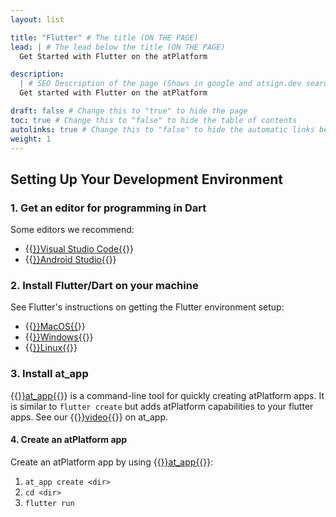 ```yaml
---
layout: list

title: "Flutter" # The title (ON THE PAGE)
lead: | # The lead below the title (ON THE PAGE)
  Get Started with Flutter on the atPlatform

description:
  | # SEO Description of the page (Shows in google and atsign.dev search)
  Get started with Flutter on the atPlatform

draft: false # Change this to "true" to hide the page
toc: true # Change this to "false" to hide the table of contents
autolinks: true # Change this to "false" to hide the automatic links below your content
weight: 1
---
```


## Setting Up Your Development Environment

### 1. Get an editor for programming in Dart

Some editors we recommend:
- {{<a href="https://code.visualstudio.com/" target="_blank">}}Visual Studio Code{{</a>}}
- {{<a href="https://developer.android.com/studio" target="_blank">}}Android Studio{{</a>}}

### 2. Install Flutter/Dart on your machine

See Flutter's instructions on getting the Flutter environment setup:
- {{<a href="https://docs.flutter.dev/get-started/install/macos" target="_blank">}}MacOS{{</a>}}
- {{<a href="https://docs.flutter.dev/get-started/install/windows" target="_blank">}}Windows{{</a>}}
- {{<a href="https://docs.flutter.dev/get-started/install/linux" target="_blank">}}Linux{{</a>}}


### 3. Install at_app

{{<a href="https://github.com/atsign-foundation/at_app" target="_blank">}}at_app{{</a>}} is a command-line tool for quickly creating atPlatform apps. It is similar to `flutter create` but adds atPlatform capabilities to your flutter apps. See our {{<a href="https://www.youtube.com/watch?v=Ciusz9mPpVY" target="_blank">}}video{{</a>}} on at_app.

#### 4. Create an atPlatform app

Create an atPlatform app by using {{<a href="https://github.com/atsign-foundation/at_app" target="_blank">}}at_app{{</a>}}:
1. `at_app create <dir>`
2. `cd <dir>`
3. `flutter run`
